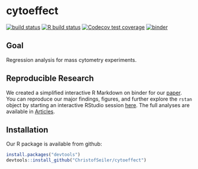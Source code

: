 # cytoeffect

<!-- badges: start -->

[![build status](https://travis-ci.com/ChristofSeiler/cytoeffect.svg?branch=master)](https://travis-ci.com/ChristofSeiler/cytoeffect)
[![R build status](https://github.com/ChristofSeiler/cytoeffect/workflows/R-CMD-check/badge.svg)](https://github.com/ChristofSeiler/cytoeffect/actions)
[![Codecov test coverage](https://codecov.io/gh/ChristofSeiler/cytoeffect/branch/master/graph/badge.svg)](https://codecov.io/gh/ChristofSeiler/cytoeffect?branch=master)
[![binder](http://mybinder.org/badge_logo.svg)](https://mybinder.org/v2/gh/ChristofSeiler/cytoeffect_binder/master?urlpath=rstudio)

<!-- badges: end -->

## Goal

Regression analysis for mass cytometry experiments.

## Reproducible Research 

We created a simplified interactive R Markdown on binder for our [paper](https://arxiv.org/abs/1903.07976). You can reproduce our major findings, figures, and further explore the `rstan` object by starting an interactive RStudio session [here](https://mybinder.org/v2/gh/ChristofSeiler/cytoeffect_binder/master?urlpath=rstudio). The full analyses are available in [Articles](http://christofseiler.github.io/cytoeffect/articles/).

## Installation

Our R package is available from github:

``` r
install.packages("devtools")
devtools::install_github("ChristofSeiler/cytoeffect")
```
